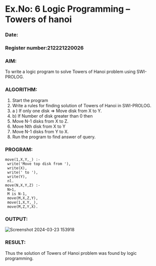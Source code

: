 # Ex.No: 6   Logic Programming – Towers of hanoi   
### Date:                                                                         
### Register number:212221220026 
### AIM: 
To  write  a logic program  to solve Towers of Hanoi problem  using SWI-PROLOG. 
### ALGORITHM:
1. Start the program
2. Write a rules for finding solution of Towers of Hanoi in SWI-PROLOG.
3.  a )	If only one disk  => Move disk from X to Y.
4.  b)	If Number of disk greater than 0 then
5. Move  N-1 disks from X to Z.
6. Move  Nth disk from X to Y
7. Move  N-1 disks from Y to X.
8. Run the program  to find answer of  query.
### PROGRAM:
```
move(1,X,Y,_) :- 
 write('Move top disk from '), 
 write(X), 
 write(' to '), 
 write(Y), 
 nl. 
move(N,X,Y,Z) :- 
 N>1, 
 M is N-1, 
 move(M,X,Z,Y), 
 move(1,X,Y,_), 
 move(M,Z,Y,X).
```
### OUTPUT:
![Screenshot 2024-03-23 153918](https://github.com/santhakumar-M/AI_Lab_2023-24/assets/121998012/4523efe3-eaf5-40e1-87d8-497a8e58d323)


### RESULT:
Thus the solution of Towers of Hanoi problem was found by logic programming.
